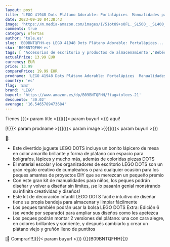 ```yaml
---
layout: post
title: 'LEGO 41948 Dots Plátano Adorable: Portalápices  Manualidades para Niños  Material Escolar  Accesorios de Escritorio  DIY  Decoración Infantil  Juguetes Divertidos'
date: 2023-09-10 04:38:43
image: 'https://m.media-amazon.com/images/I/51ot89+sOFL._SL500_._SL400_.jpg'
comments: true
category: ofertas
author: 'tole.es'
slug: 'B09BNTQFHH-es LEGO 41948 Dots Plátano Adorable: Portalápices...'
sku: 'B09BNTQFHH-es'
tags: [ 'Accesorios de escritorio y productos de almacenamiento','Bebés','Juguetes y juegos','Material de oficina','Materiales, organizadores y dispensadores de escritorio','Oficina y papelería','Portalápices','Self Service','Special Features Stores','escolar','lego','material','🇪🇸', ]
actualPrice: 13.99 EUR
currency: EUR
price: 13.99
comparePrice: 19.99 EUR
prodname: 'LEGO 41948 Dots Plátano Adorable: Portalápices  Manualidades para Niños  Material Escolar  Accesorios de Escritorio  DIY  Decoración Infantil  Juguetes Divertidos'
country: 'es'
flag: '🇪🇸'
brand: 'LEGO'
buyurl: 'https://www.amazon.es/dp/B09BNTQFHH/?tag=tolees-21'
descuento: '30.02'
average: '16.5465789473684'
---
```


Tienes [{{< param title >}}]({{< param buyurl >}}) aqui!

[![{{< param prodname >}}]({{< param image >}})]({{< param buyurl >}})

🔎:

- Este divertido juguete LEGO DOTS incluye un bonito lápicero de mesa en color amarillo brillante y forma de plátano con espacio para bolígrafos, lápices y mucho más, además de coloridas piezas DOTS
- El material escolar y los organizadores de escritorio LEGO DOTS son un gran regalo creativo de cumpleaños o para cualquier ocasión para los peques amantes de proyectos DIY que se merezcan un pequeño premio
- Con este gran kit de manualidades para niños, los peques podrán diseñar y volver a diseñar sin límites, ¡se lo pasarán genial monstrando su infinita creatividad y diseños!
- Este kit de decoración infantil LEGO DOTS fácil e intuitivo de diseñar tiene su propia bandeja para almacenar y limpiar fácilmente
- Los peques también podrán usar la bolsa LEGO DOTS Extra: Edición 6 (se vende por separado) para ampliar sus diseños como les apetezca
- Los peques podrán montar 2 versiones del plátano: una con cara alegre, en colores brillantes y sonriente, y después cambiarlo y crear un plátano viejo y gruñón lleno de puntitos

[🛒 Comprar!!!]({{< param buyurl >}})
{{<world>}}B09BNTQFHH{{</world>}}
